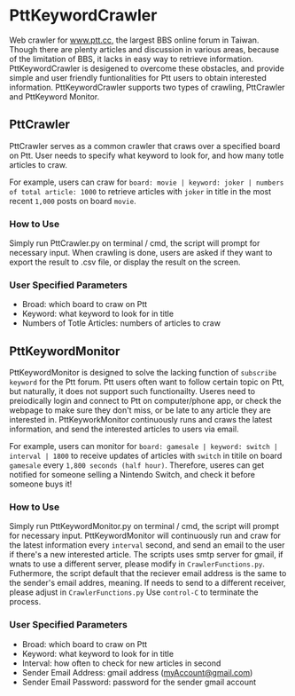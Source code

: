 # PttKeywordCrawler
Web crawler for www.ptt.cc, the largest BBS online forum in Taiwan. Though there are plenty articles and discussion in various areas, because of the limitation of BBS, it lacks in easy way to retrieve information. PttKeywordCrawler is desigened to overcome these obstacles, and provide simple and user friendly funtionalities for Ptt users to obtain interested information. PttKeywordCrawler supports two types of crawling, PttCrawler and PttKeyword Monitor.

## PttCrawler
PttCrawler serves as a common crawler that craws over a specified board on Ptt. User needs to specify what keyword to look for, and how many totle articles to craw.

For example, users can craw for `board: movie | keyword: joker | numbers of total article: 1000` to retrieve articles with `joker` in title in the most recent `1,000` posts on board `movie`.

### How to Use
Simply run PttCrawler.py on terminal / cmd, the script will prompt for necessary input.
When crawling is done, users are asked if they want to export the result to .csv file, or display the result on the screen.

### User Specified Parameters
  - Broad: which board to craw on Ptt
  - Keyword: what keyword to look for in title
  - Numbers of Totle Articles: numbers of articles to craw

## PttKeywordMonitor
PttKeywordMonitor is designed to solve the lacking function of `subscribe keyword` for the Ptt forum. Ptt users often want to follow certain topic on Ptt, but naturally, it does not support such functionailty. Useres need to preiodically login and connect to Ptt on computer/phone app, or check the webpage to make sure they don't miss, or be late to any article they are interested in. PttKeyworkMonitor continuously runs and craws the latest information, and send the interested articles to users via email.

For example, users can monitor for `board: gamesale | keyword: switch | interval | 1800` to receive updates of articles with `switch` in titile on board `gamesale` every `1,800 seconds (half hour)`. Therefore, useres can get notified for someone selling a Nintendo Switch, and check it before someone buys it!

### How to Use
Simply run PttKeywordMonitor.py on terminal / cmd, the script will prompt for necessary input.
PttKeywordMonitor will continuously run and craw for the latest information every `interval` second, and send an email to the user if there's a new interested article.
The scripts uses smtp server for gmail, if wnats to use a different server, please modify in `CrawlerFunctions.py`. Futhermore, the script default that the reciever email address is the same to the sender's email addres, meaning. If needs to send to a different receiver, please adjust in `CrawlerFunctions.py`
Use `control-C` to terminate the process.

### User Specified Parameters
  - Broad: which board to craw on Ptt
  - Keyword: what keyword to look for in title
  - Interval: how often to check for new articles in second
  - Sender Email Address: gmail address (myAccount@gmail.com)
  - Sender Email Password: password for the sender gmail account
  

